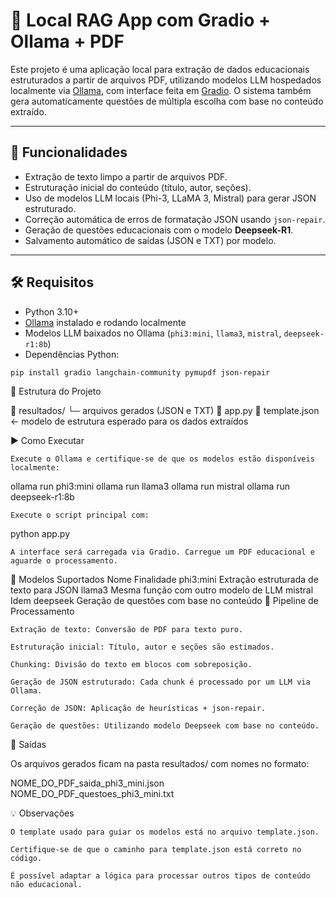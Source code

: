 # 🧠 Local RAG App com Gradio + Ollama + PDF

Este projeto é uma aplicação local para extração de dados educacionais estruturados a partir de arquivos PDF, utilizando modelos LLM hospedados localmente via [Ollama](https://ollama.com/), com interface feita em [Gradio](https://gradio.app/). O sistema também gera automaticamente questões de múltipla escolha com base no conteúdo extraído.

---

## 🚀 Funcionalidades

- Extração de texto limpo a partir de arquivos PDF.
- Estruturação inicial do conteúdo (título, autor, seções).
- Uso de modelos LLM locais (Phi-3, LLaMA 3, Mistral) para gerar JSON estruturado.
- Correção automática de erros de formatação JSON usando `json-repair`.
- Geração de questões educacionais com o modelo **Deepseek-R1**.
- Salvamento automático de saídas (JSON e TXT) por modelo.

---

## 🛠️ Requisitos

- Python 3.10+
- [Ollama](https://ollama.com) instalado e rodando localmente
- Modelos LLM baixados no Ollama (`phi3:mini`, `llama3`, `mistral`, `deepseek-r1:8b`)
- Dependências Python:

```bash
pip install gradio langchain-community pymupdf json-repair
```
🧱 Estrutura do Projeto

📁 resultados/
    └─ arquivos gerados (JSON e TXT)
📄 app.py
📄 template.json  ← modelo de estrutura esperado para os dados extraídos

▶️ Como Executar

    Execute o Ollama e certifique-se de que os modelos estão disponíveis localmente:

ollama run phi3:mini
ollama run llama3
ollama run mistral
ollama run deepseek-r1:8b

    Execute o script principal com:

python app.py

    A interface será carregada via Gradio. Carregue um PDF educacional e aguarde o processamento.

🧠 Modelos Suportados
Nome	Finalidade
phi3:mini	Extração estruturada de texto para JSON
llama3	Mesma função com outro modelo de LLM
mistral	Idem
deepseek	Geração de questões com base no conteúdo
🧪 Pipeline de Processamento

    Extração de texto: Conversão de PDF para texto puro.

    Estruturação inicial: Título, autor e seções são estimados.

    Chunking: Divisão do texto em blocos com sobreposição.

    Geração de JSON estruturado: Cada chunk é processado por um LLM via Ollama.

    Correção de JSON: Aplicação de heurísticas + json-repair.

    Geração de questões: Utilizando modelo Deepseek com base no conteúdo.

📂 Saídas

Os arquivos gerados ficam na pasta resultados/ com nomes no formato:

NOME_DO_PDF_saida_phi3_mini.json
NOME_DO_PDF_questoes_phi3_mini.txt

💡 Observações

    O template usado para guiar os modelos está no arquivo template.json.

    Certifique-se de que o caminho para template.json está correto no código.

    É possível adaptar a lógica para processar outros tipos de conteúdo não educacional.
